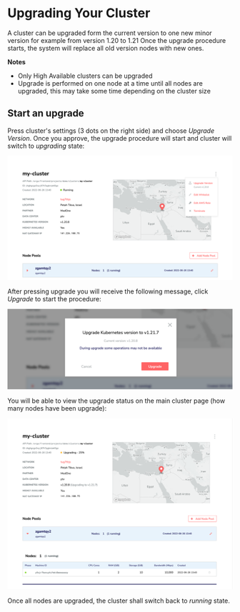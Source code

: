 # Upgrading Your Cluster
A cluster can be upgraded form the current version to one new minor version for example from version 1.20 to 1.21
Once the upgrade procedure starts, the system will replace all old version nodes with new ones.

__Notes__
- Only High Available clusters can be upgraded
- Upgrade is performed on one node at a time until all nodes are upgraded, this may take some time depending on the cluster size

## Start an upgrade
Press cluster's settings (3 dots on the right side) and choose _Upgrade Version_. Once you approve, the upgrade procedure will start and cluster will switch to _upgrading_ state:

![upgrade](upgrade-1.png)

After pressing upgrade you will receive the following message, click _Upgrade_ to start the procedure:

![upgrade](upgrade-2.png)

You will be able to view the upgrade status on the main cluster page (how many nodes have been upgrade):

![upgrade_status](upgrade-3.png)

Once all nodes are upgraded, the cluster shall switch back to _running_ state.
